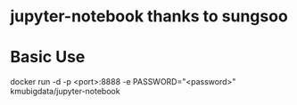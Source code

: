 # jupyter-notebook thanks to sungsoo

# Basic Use

docker run -d -p \<port\>:8888 -e PASSWORD="\<password\>" kmubigdata/jupyter-notebook 
